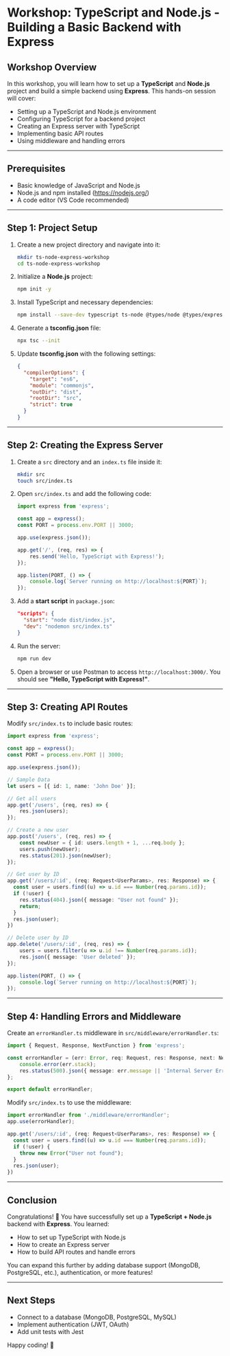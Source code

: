# Workshop: TypeScript and Node.js - Building a Basic Backend with Express

## Workshop Overview
In this workshop, you will learn how to set up a **TypeScript** and **Node.js** project and build a simple backend using **Express**. This hands-on session will cover:

- Setting up a TypeScript and Node.js environment
- Configuring TypeScript for a backend project
- Creating an Express server with TypeScript
- Implementing basic API routes
- Using middleware and handling errors

---

## Prerequisites
- Basic knowledge of JavaScript and Node.js
- Node.js and npm installed (https://nodejs.org/)
- A code editor (VS Code recommended)

---

## Step 1: Project Setup

1. Create a new project directory and navigate into it:
   ```sh
   mkdir ts-node-express-workshop
   cd ts-node-express-workshop
   ```

2. Initialize a **Node.js** project:
   ```sh
   npm init -y
   ```

3. Install TypeScript and necessary dependencies:
   ```sh
   npm install --save-dev typescript ts-node @types/node @types/express nodemon express
   ```

4. Generate a **tsconfig.json** file:
   ```sh
   npx tsc --init
   ```

5. Update **tsconfig.json** with the following settings:
   ```json
   {
     "compilerOptions": {
       "target": "es6",
       "module": "commonjs",
       "outDir": "dist",
       "rootDir": "src",
       "strict": true
     }
   }
   ```

---

## Step 2: Creating the Express Server

1. Create a `src` directory and an `index.ts` file inside it:
   ```sh
   mkdir src
   touch src/index.ts
   ```

2. Open `src/index.ts` and add the following code:
   ```ts
   import express from 'express';

   const app = express();
   const PORT = process.env.PORT || 3000;

   app.use(express.json());

   app.get('/', (req, res) => {
       res.send('Hello, TypeScript with Express!');
   });

   app.listen(PORT, () => {
       console.log(`Server running on http://localhost:${PORT}`);
   });
   ```

3. Add a **start script** in `package.json`:
   ```json
   "scripts": {
     "start": "node dist/index.js",
     "dev": "nodemon src/index.ts"
   }
   ```

4. Run the server:
   ```sh
   npm run dev
   ```

5. Open a browser or use Postman to access `http://localhost:3000/`. You should see **"Hello, TypeScript with Express!"**.

---

## Step 3: Creating API Routes

Modify `src/index.ts` to include basic routes:

```ts
import express from 'express';

const app = express();
const PORT = process.env.PORT || 3000;

app.use(express.json());

// Sample Data
let users = [{ id: 1, name: 'John Doe' }];

// Get all users
app.get('/users', (req, res) => {
    res.json(users);
});

// Create a new user
app.post('/users', (req, res) => {
    const newUser = { id: users.length + 1, ...req.body };
    users.push(newUser);
    res.status(201).json(newUser);
});

// Get user by ID
app.get('/users/:id', (req: Request<UserParams>, res: Response) => {
  const user = users.find((u) => u.id === Number(req.params.id));
  if (!user) {
    res.status(404).json({ message: "User not found" });
    return;
  }
  res.json(user);
})

// Delete user by ID
app.delete('/users/:id', (req, res) => {
    users = users.filter(u => u.id !== Number(req.params.id));
    res.json({ message: 'User deleted' });
});

app.listen(PORT, () => {
    console.log(`Server running on http://localhost:${PORT}`);
});
```

---

## Step 4: Handling Errors and Middleware

Create an `errorHandler.ts` middleware in `src/middleware/errorHandler.ts`:

```ts
import { Request, Response, NextFunction } from 'express';

const errorHandler = (err: Error, req: Request, res: Response, next: NextFunction) => {
    console.error(err.stack);
    res.status(500).json({ message: err.message || 'Internal Server Error' });
};

export default errorHandler;
```

Modify `src/index.ts` to use the middleware:

```ts
import errorHandler from './middleware/errorHandler';
app.use(errorHandler);

app.get('/users/:id', (req: Request<UserParams>, res: Response) => {
  const user = users.find((u) => u.id === Number(req.params.id));
  if (!user) {
    throw new Error("User not found");
  }
  res.json(user);
})
```

---

## Conclusion
Congratulations! 🎉 You have successfully set up a **TypeScript + Node.js** backend with **Express**. You learned:

- How to set up TypeScript with Node.js
- How to create an Express server
- How to build API routes and handle errors

You can expand this further by adding database support (MongoDB, PostgreSQL, etc.), authentication, or more features!

---

## Next Steps
- Connect to a database (MongoDB, PostgreSQL, MySQL)
- Implement authentication (JWT, OAuth)
- Add unit tests with Jest

Happy coding! 🚀

